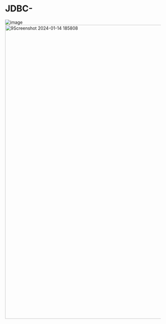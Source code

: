 # JDBC-
![image](https://github.com/Simran02Singh/JDBC-/assets/97692077/0f20062a-3929-4fda-9d61-70aa54687932)
<img width="952" alt="9Screenshot 2024-01-14 185808" src="https://github.com/Simran02Singh/JDBC-/assets/97692077/88b0a0ef-94d5-41f6-a36a-f2bc3f8843c6">

